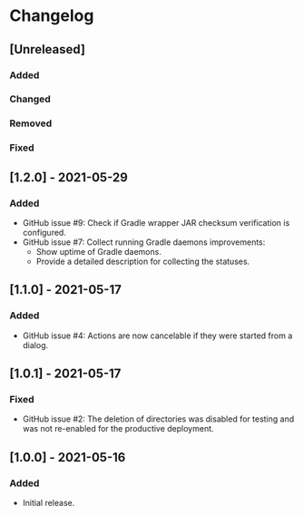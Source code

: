 # Changelog

## [Unreleased]
### Added

### Changed

### Removed

### Fixed
## [1.2.0] - 2021-05-29
### Added
- GitHub issue #9: Check if Gradle wrapper JAR checksum verification is configured.
- GitHub issue #7: Collect running Gradle daemons improvements:
    - Show uptime of Gradle daemons.
    - Provide a detailed description for collecting the statuses.

## [1.1.0] - 2021-05-17
### Added
- GitHub issue #4: Actions are now cancelable if they were started from a dialog.

## [1.0.1] - 2021-05-17
### Fixed
- GitHub issue #2: The deletion of directories was disabled for testing and was not re-enabled for the productive deployment.

## [1.0.0] - 2021-05-16
### Added
- Initial release.
